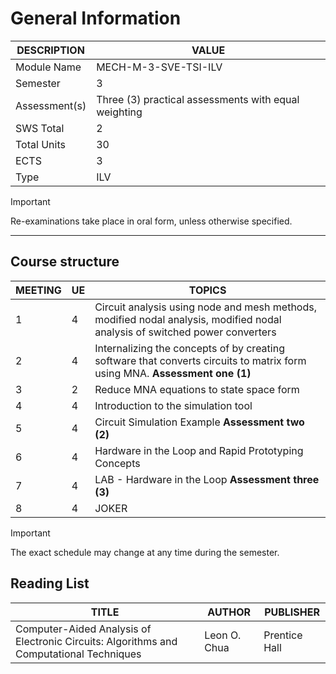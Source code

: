 # General Information

| DESCRIPTION   | VALUE                                                |
| ------------- | ---------------------------------------------------- |
| Module Name   | MECH-M-3-SVE-TSI-ILV                                 |
| Semester      | 3                                                    |
| Assessment(s) | Three (3) practical assessments with equal weighting |
| SWS Total     | 2                                                    |
| Total Units   | 30                                                   |
| ECTS          | 3                                                    |
| Type          | ILV                                                  |

> [!IMPORTANT]
> Re-examinations take place in oral form, unless otherwise specified.

---

## Course structure

| MEETING | UE  | TOPICS                                                                                                                      |
| ------- | --- | --------------------------------------------------------------------------------------------------------------------------- |
| 1       | 4   | Circuit analysis using node and mesh methods, modified nodal analysis, modified nodal analysis of switched power converters |
| 2       | 4   | Internalizing the concepts of by creating software that converts circuits to matrix form using MNA. **Assessment one (1)**  |
| 3       | 2   | Reduce MNA equations to state space form                                                                                    |
| 4       | 4   | Introduction to the simulation tool                                                                                         |
| 5       | 4   | Circuit Simulation Example **Assessment two (2)**                                                                           |
| 6       | 4   | Hardware in the Loop and Rapid Prototyping Concepts                                                                         |
| 7       | 4   | LAB - Hardware in the Loop **Assessment three (3)**                                                                         |
| 8       | 4   | JOKER                                                                                                                       |

> [!IMPORTANT]
> The exact schedule may change at any time during the semester.


## Reading List
| TITLE                                                                                   | AUTHOR       | PUBLISHER     |
| --------------------------------------------------------------------------------------- | ------------ | ------------- |
| Computer-Aided Analysis of Electronic Circuits: Algorithms and Computational Techniques | Leon O. Chua | Prentice Hall |
